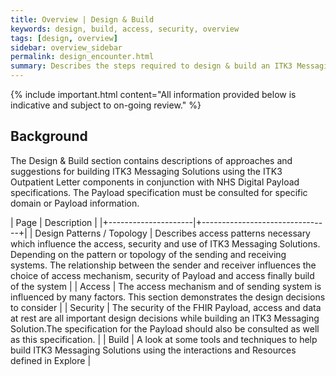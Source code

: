 ```yaml
---
title: Overview | Design & Build 
keywords: design, build, access, security, overview
tags: [design, overview]
sidebar: overview_sidebar
permalink: design_encounter.html
summary: Describes the steps required to design & build an ITK3 Messaging Solution using the interactions and profiles described in Explore.
---
```


{% include important.html content="All information provided below is indicative and subject to on-going review." %}

## Background ##

The Design & Build section contains descriptions of approaches and suggestions for building ITK3 Messaging Solutions using the ITK3 Outpatient Letter components in conjunction with NHS Digital Payload specifications. The Payload specification must be consulted for specific domain or Payload information.


| Page              |  Description    |
|+---------------------|+--------------------------------+|
| Design Patterns / Topology | Describes access patterns necessary which influence the access, security and use of ITK3 Messaging Solutions. Depending on the pattern or topology of the sending and receiving systems. The relationship between the sender and receiver influences the choice of access mechanism, security of Payload and access finally build of the system |
| Access | The access mechanism and of sending system is influenced by many factors. This section demonstrates the design decisions to consider | 
| Security | The security of the FHIR Payload, access and data at rest are all important design decisions while building an ITK3 Messaging Solution.The specification for the Payload should also be consulted as well as this specification. | 
| Build | A look at some tools and techniques to help build ITK3 Messaging Solutions using the interactions and Resources defined in Explore | 





